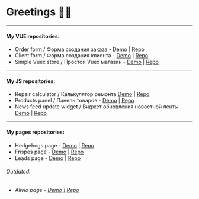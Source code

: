 # Greetings 🧙‍♂️

------------


#### My VUE repositories:


 - Order form / Форма создания заказа - [Demo](https://v-zorina.github.io/order-form/#/ "Order form")  |  [Repo](https://github.com/v-zorina/order-form "Order form") 
 - Client form / Форма создания клиента -  [Demo](https://v-zorina.github.io/client-form/ "Client form")  | [Repo](https://github.com/v-zorina/client-form "Client form")  
 - Simple Vuex store / Простой Vuex магазин - [Demo](https://v-zorina.github.io/vuexed/#/ "Simple Vuex store") | [Repo](https://github.com/v-zorinat/vuexed "Simple Vuex store") 


------------

#### My JS repositories:
- Repair calculator / Калькулятор ремонта [Demo](https://v-zorina.github.io/repair-calculator/dist/ "Repair calculator") | [Repo](https://github.com/v-zorinat/repair-calculator "Repair calculator")
- Products panel / Панель товаров - [Demo](https://v-zorina.github.io/products-panel/ "Products panel / Панель товаров") | [Repo](https://github.com/v-zorina/products-panel " Products panel / Панель товаров")
- News feed update widget  / Виджет обновления новостной ленты [Demo](https://v-zorina.github.io/update-widget/dist/ "News feed update widget") | [Repo](https://github.com/v-zorina/update-widget "News feed update widget")
------------

#### My pages repositories:
- Hedgehogs page - [Demo](https://cutt.ly/Rcan0au "Hedgehogs") | [Repo](https://github.com/v-zorina/hedgehod-landing "Hedgehogs")
- Frispes page - [Demo](https://vamkavo.000webhostapp.com/ "Frispes") | [Repo](https://github.com/v-zorina/Frispes-page "Frispes")
- Leads page - [Demo](https://v-zorina.github.io/leads-page/dist/ "Leads") | [Repo](https://github.com/v-zorina/leads-page "Leads")

###### Outdated:
- ###### Alivio page - [Demo](https://v-zorina.github.io/alivio/dist/ "Alivio page") | [Repo](https://github.com/v-zorina/alivio "Alivio page")
